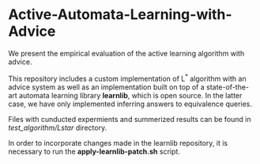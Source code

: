 # Active-Automata-Learning-with-Advice

We present the empirical evaluation of the active learning algorithm with advice.

This repository includes a custom implementation of L<sup>*</sup> algorithm with an advice system as well as an implementation built on top of a state-of-the-art automata learning library **learnlib**, which is open source. In the latter case, we have only implemented inferring answers to equivalence queries.

Files with cunducted expermients and summerized results can be found in *test_algorithm/Lstar* directory. 

In order to incorporate changes made in the learnlib repository, it is necessary to run the **apply-learnlib-patch.sh** script.
